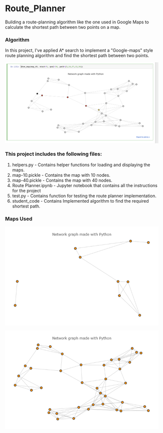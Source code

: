 # Route_Planner

Building a route-planning algorithm like the one used in Google Maps to calculate the shortest path between two points on a map.

### Algorithm 

In this project, I've applied A* search to implement a "Google-maps" style route planning algorithm and find the shortest path between two points.

![Route Planner Path Example](route_planner_path.png)


### This project includes the following files:

1. helpers.py - Contains helper functions for loading and displaying the maps.
2. map-10.pickle - Contains the map with 10 nodes.
3. map-40.pickle - Contains the map with 40 nodes.
4. Route Planner.ipynb - Jupyter notebook that contains all the instructions for the project
5. test.py - Contains function for testing the route planner implementation.
6. student_code - Contains Implemented algorithm to find the required shortest path.

### Maps Used

![Map 10 Nodes](Map10nodes.png)

![Map 0 Nodes](Map40nodes.png)

